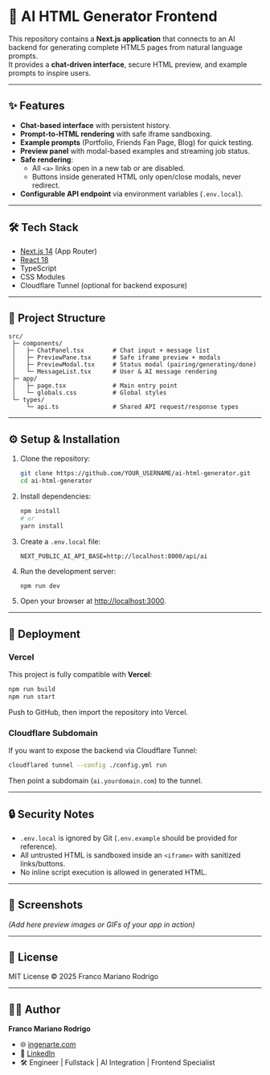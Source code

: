 # 🚀 AI HTML Generator Frontend

This repository contains a **Next.js application** that connects to an AI backend for generating complete HTML5 pages from natural language prompts.  
It provides a **chat-driven interface**, secure HTML preview, and example prompts to inspire users.

---

## ✨ Features

- **Chat-based interface** with persistent history.
- **Prompt-to-HTML rendering** with safe iframe sandboxing.
- **Example prompts** (Portfolio, Friends Fan Page, Blog) for quick testing.
- **Preview panel** with modal-based examples and streaming job status.
- **Safe rendering**:
  - All `<a>` links open in a new tab or are disabled.
  - Buttons inside generated HTML only open/close modals, never redirect.
- **Configurable API endpoint** via environment variables (`.env.local`).

---

## 🛠️ Tech Stack

- [Next.js 14](https://nextjs.org/) (App Router)
- [React 18](https://react.dev/)
- TypeScript
- CSS Modules
- Cloudflare Tunnel (optional for backend exposure)

---

## 📂 Project Structure

```
src/
 ├─ components/
 │   ├─ ChatPanel.tsx        # Chat input + message list
 │   ├─ PreviewPane.tsx      # Safe iframe preview + modals
 │   ├─ PreviewModal.tsx     # Status modal (pairing/generating/done)
 │   └─ MessageList.tsx      # User & AI message rendering
 ├─ app/
 │   ├─ page.tsx             # Main entry point
 │   └─ globals.css          # Global styles
 └─ types/
     └─ api.ts               # Shared API request/response types
```

---

## ⚙️ Setup & Installation

1. Clone the repository:

   ```bash
   git clone https://github.com/YOUR_USERNAME/ai-html-generator.git
   cd ai-html-generator
   ```

2. Install dependencies:

   ```bash
   npm install
   # or
   yarn install
   ```

3. Create a `.env.local` file:

   ```env
   NEXT_PUBLIC_AI_API_BASE=http://localhost:8000/api/ai
   ```

4. Run the development server:

   ```bash
   npm run dev
   ```

5. Open your browser at [http://localhost:3000](http://localhost:3000).

---

## 🚀 Deployment

### Vercel

This project is fully compatible with **Vercel**:

```bash
npm run build
npm run start
```

Push to GitHub, then import the repository into Vercel.

### Cloudflare Subdomain

If you want to expose the backend via Cloudflare Tunnel:

```bash
cloudflared tunnel --config ./config.yml run
```

Then point a subdomain (`ai.yourdomain.com`) to the tunnel.

---

## 🔒 Security Notes

- `.env.local` is ignored by Git (`.env.example` should be provided for reference).
- All untrusted HTML is sandboxed inside an `<iframe>` with sanitized links/buttons.
- No inline script execution is allowed in generated HTML.

---

## 📸 Screenshots

_(Add here preview images or GIFs of your app in action)_

---

## 📜 License

MIT License © 2025 Franco Mariano Rodrigo

---

## 👨‍💻 Author

**Franco Mariano Rodrigo**

- 🌐 [ingenarte.com](https://ingenarte.com)
- 💼 [LinkedIn](https://linkedin.com/in/fmrodrigo)
- 🛠️ Engineer | Fullstack | AI Integration | Frontend Specialist
